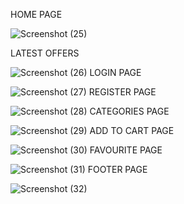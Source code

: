 

HOME PAGE

![Screenshot (25)](https://github.com/Hariharasudhan3101/shopping/assets/152836639/09c82d01-b7a2-4d17-9fbe-fb180e8525e6)

LATEST OFFERS

![Screenshot (26)](https://github.com/Hariharasudhan3101/shopping/assets/152836639/15c71d61-30d9-48d4-b540-d99b9b623a79)
LOGIN PAGE

![Screenshot (27)](https://github.com/Hariharasudhan3101/shopping/assets/152836639/e133b303-f03c-4742-9a9b-392359743141)
REGISTER PAGE

![Screenshot (28)](https://github.com/Hariharasudhan3101/shopping/assets/152836639/ed7cb1a1-cbc5-4a19-bdea-cdb92d1ff5a2)
CATEGORIES PAGE

![Screenshot (29)](https://github.com/Hariharasudhan3101/shopping/assets/152836639/554f70cb-edee-4c72-beb7-310ebfbebd02)
ADD TO CART PAGE

![Screenshot (30)](https://github.com/Hariharasudhan3101/shopping/assets/152836639/f29bbbca-21b4-4c2c-adf2-dcc4e6d23e74)
FAVOURITE PAGE

![Screenshot (31)](https://github.com/Hariharasudhan3101/shopping/assets/152836639/9f05191c-233c-4c35-9251-51b4ceb644b8)
FOOTER PAGE

![Screenshot (32)](https://github.com/Hariharasudhan3101/shopping/assets/152836639/7d2552f3-80e9-4e52-8643-9280179b9cd9)



